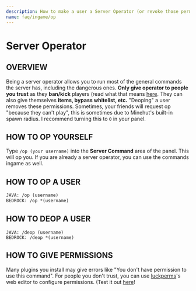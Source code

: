 ```yaml
---
description: How to make a user a Server Operator (or revoke those permissions)!
name: faq/ingame/op
---
```


# Server Operator

## OVERVIEW

Being a server operator allows you to run most of the general commands the server has, including the dangerous ones. **Only give operator to people you trust** as they **ban/kick** players \(read what that means [here](https://github.com/TeamMH/minehutxyz/tree/3335a0549e4fc3241ab6af734329278af73b6679/faq/ingame/faq/ingame/moderation.md). They can also give themselves **items, bypass whitelist, etc.** "Deoping" a user removes these permissions. Sometimes, your friends will request op "because they can't play", this is sometimes due to Minehut's built-in spawn radius. I recommend turning this to `0` in your panel.

## HOW TO OP YOURSELF

Type `/op (your username)` into the **Server Command** area of the panel. This will op you. If you are already a server operator, you can use the commands ingame as well.

## HOW TO OP A USER

```vb
JAVA: /op (username)
BEDROCK: /op *(username)
```

## HOW TO DEOP A USER

```text
JAVA: /deop (username)
BEDROCK: /deop *(username)
```

## HOW TO GIVE PERMISSIONS

Many plugins you install may give errors like "You don't have permission to use this command". For people you don't trust, you can use [luckperms](https://github.com/TeamMH/minehutxyz/tree/3335a0549e4fc3241ab6af734329278af73b6679/popular-questions/in-game/plugins/permission-plugins/lp/README.md)'s web editor to configure permissions. \(Test it out [here](https://luckperms.net/editor/demo)!

